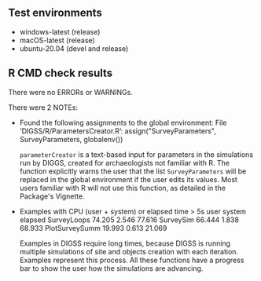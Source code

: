## Test environments
* windows-latest (release) 
* macOS-latest (release)
* ubuntu-20.04 (devel and release)

## R CMD check results
There were no ERRORs or WARNINGs. 

There were 2 NOTEs:

* Found the following assignments to the global environment:
  File ‘DIGSS/R/ParametersCreator.R’:
    assign("SurveyParameters", SurveyParameters, globalenv())

  `parameterCreator` is a text-based input for parameters in the simulations run by DIGGS, created for archaeologists not familiar with R. The function explicitly warns the user that the list `SurveyParameters` will be replaced in the global environment if the user edits its values. Most users familiar with R will not use this function, as detailed in the Package's Vignette.
  
* Examples with CPU (user + system) or elapsed time > 5s
                   user system elapsed
  SurveyLoops    74.205  2.546  77.616
  SurveySim      66.444  1.838  68.933
  PlotSurveySumm 19.993  0.613  21.069

  Examples in DIGSS require long times, because DIGSS is running multiple simulations of site and objects creation with each iteration. Examples represent this process. All these functions have a progress bar to show the user how the simulations are advancing.     
